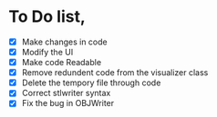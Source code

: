 # To Do list,

- [x] Make changes in code
- [x] Modify the UI
- [x] Make code Readable
- [x] Remove redundent code from the visualizer class
- [x] Delete the tempory file through code
- [x] Correct stlwriter syntax
- [x] Fix the bug in OBJWriter
